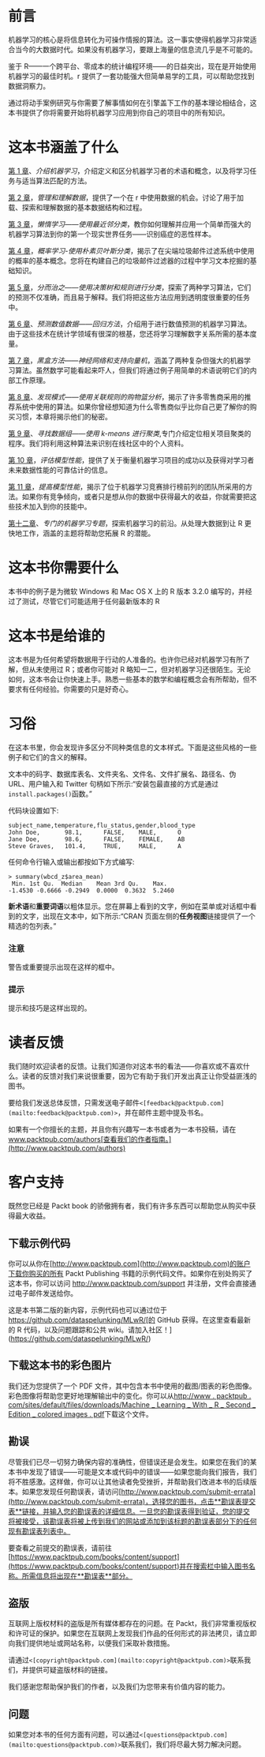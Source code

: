 <title>Preface</title>

# 前言

机器学习的核心是将信息转化为可操作情报的算法。这一事实使得机器学习非常适合当今的大数据时代。如果没有机器学习，要跟上海量的信息流几乎是不可能的。

鉴于 R——一个跨平台、零成本的统计编程环境——的日益突出，现在是开始使用机器学习的最佳时机。r 提供了一套功能强大但简单易学的工具，可以帮助您找到数据洞察力。

通过将动手案例研究与你需要了解事情如何在引擎盖下工作的基本理论相结合，这本书提供了你将需要开始将机器学习应用到你自己的项目中的所有知识。

# 这本书涵盖了什么

[第 1 章](ch01.html "Chapter 1. Introducing Machine Learning")、*介绍机器学习*，介绍定义和区分机器学习者的术语和概念，以及将学习任务与适当算法匹配的方法。

[第 2 章](ch02.html "Chapter 2. Managing and Understanding Data")，*管理和理解数据*，提供了一个在 r 中使用数据的机会。讨论了用于加载、探索和理解数据的基本数据结构和过程。

[第 3 章](ch03.html "Chapter 3. Lazy Learning – Classification Using Nearest Neighbors")，*懒惰学习——使用最近邻分类*，教你如何理解并应用一个简单而强大的机器学习算法到你的第一个现实世界任务——识别癌症的恶性样本。

[第 4 章](ch04.html "Chapter 4. Probabilistic Learning – Classification Using Naive Bayes")，*概率学习-使用朴素贝叶斯分类*，揭示了在尖端垃圾邮件过滤系统中使用的概率的基本概念。您将在构建自己的垃圾邮件过滤器的过程中学习文本挖掘的基础知识。

[第 5 章](ch05.html "Chapter 5. Divide and Conquer – Classification Using Decision Trees and Rules")，*分而治之——使用决策树和规则进行分类*，探索了两种学习算法，它们的预测不仅准确，而且易于解释。我们将把这些方法应用到透明度很重要的任务中。

[第 6 章](ch06.html "Chapter 6. Forecasting Numeric Data – Regression Methods")、*预测数值数据——回归方法*，介绍用于进行数值预测的机器学习算法。由于这些技术在统计学领域有很深的根基，您还将学习理解数字关系所需的基本度量。

[第 7 章](ch07.html "Chapter 7. Black Box Methods – Neural Networks and Support Vector Machines")，*黑盒方法——神经网络和支持向量机*，涵盖了两种复杂但强大的机器学习算法。虽然数学可能看起来吓人，但我们将通过例子用简单的术语说明它们的内部工作原理。

[第 8 章](ch08.html "Chapter 8. Finding Patterns – Market Basket Analysis Using Association Rules")、*发现模式——使用关联规则的购物篮分析*，揭示了许多零售商采用的推荐系统中使用的算法。如果你曾经想知道为什么零售商似乎比你自己更了解你的购买习惯，本章将揭示他们的秘密。

[第 9 章](ch09.html "Chapter 9. Finding Groups of Data – Clustering with k-means")、*寻找数据组——使用 k-means 进行聚类*,专门介绍定位相关项目聚类的程序。我们将利用这种算法来识别在线社区中的个人资料。

[第 10 章](ch10.html "Chapter 10. Evaluating Model Performance")，*评估模型性能*，提供了关于衡量机器学习项目的成功以及获得对学习者未来数据性能的可靠估计的信息。

[第 11 章](ch11.html "Chapter 11. Improving Model Performance")，*提高模型性能*，揭示了位于机器学习竞赛排行榜前列的团队所采用的方法。如果你有竞争倾向，或者只是想从你的数据中获得最大的收益，你就需要把这些技术加入到你的技能中。

[第十二章](ch12.html "Chapter 12. Specialized Machine Learning Topics")、*专门的机器学习专题*，探索机器学习的前沿。从处理大数据到让 R 更快地工作，涵盖的主题将帮助您拓展 R 的潜能。

<title>What you need for this book</title>

# 这本书你需要什么

本书中的例子是为微软 Windows 和 Mac OS X 上的 R 版本 3.2.0 编写的，并经过了测试，尽管它们可能适用于任何最新版本的 R

<title>Who this book is for</title>

# 这本书是给谁的

这本书是为任何希望将数据用于行动的人准备的。也许你已经对机器学习有所了解，但从未使用过 R；或者你可能对 R 略知一二，但对机器学习还很陌生。无论如何，这本书会让你快速上手。熟悉一些基本的数学和编程概念会有所帮助，但不要求有任何经验。你需要的只是好奇心。

<title>Conventions</title>

# 习俗

在这本书里，你会发现许多区分不同种类信息的文本样式。下面是这些风格的一些例子和它们的含义的解释。

文本中的码字、数据库表名、文件夹名、文件名、文件扩展名、路径名、伪 URL、用户输入和 Twitter 句柄如下所示:“安装包最直接的方式是通过`install.packages()`函数。”

代码块设置如下:

```
subject_name,temperature,flu_status,gender,blood_type
John Doe,       98.1,      FALSE,    MALE,      O
Jane Doe,       98.6,      FALSE,    FEMALE,    AB
Steve Graves,   101.4,     TRUE,     MALE,      A
```

任何命令行输入或输出都按如下方式编写:

```
> summary(wbcd_z$area_mean)
 Min. 1st Qu.  Median    Mean 3rd Qu.    Max. 
-1.4530 -0.6666 -0.2949  0.0000  0.3632  5.2460

```

**新术语**和**重要词语**以粗体显示。您在屏幕上看到的文字，例如在菜单或对话框中看到的文字，出现在文本中，如下所示:“CRAN 页面左侧的**任务视图**链接提供了一个精选的包列表。”

### 注意

警告或重要提示出现在这样的框中。

### 提示

提示和技巧是这样出现的。

<title>Reader feedback</title>

# 读者反馈

我们随时欢迎读者的反馈。让我们知道你对这本书的看法——你喜欢或不喜欢什么。读者的反馈对我们来说很重要，因为它有助于我们开发出真正让你受益匪浅的图书。

要给我们发送总体反馈，只需发送电子邮件`<[feedback@packtpub.com](mailto:feedback@packtpub.com)>`，并在邮件主题中提及书名。

如果有一个你擅长的主题，并且你有兴趣写一本书或者为一本书投稿，请在 www.packtpub.com/authors[查看我们的作者指南。](http://www.packtpub.com/authors)

<title>Customer support</title>

# 客户支持

既然您已经是 Packt book 的骄傲拥有者，我们有许多东西可以帮助您从购买中获得最大收益。

## 下载示例代码

你可以从你在[http://www.packtpub.com](http://www.packtpub.com)的账户下载你购买的所有 Packt Publishing 书籍的示例代码文件。如果你在别处购买了这本书，你可以访问 http://www.packtpub.com/support 并注册，文件会直接通过电子邮件发送给你。

这是本书第二版的新内容，示例代码也可以通过位于 https://github.com/dataspelunking/MLwR/[的 GitHub 获得。在这里查看最新的 R 代码，以及问题跟踪和公共 wiki。请加入社区！](https://github.com/dataspelunking/MLwR/)

## 下载这本书的彩色图片

我们还为您提供了一个 PDF 文件，其中包含本书中使用的截图/图表的彩色图像。彩色图像将帮助您更好地理解输出中的变化。你可以从[http://www . packtpub . com/sites/default/files/downloads/Machine _ Learning _ With _ R _ Second _ Edition _ colored images . pdf](http://www.packtpub.com/sites/default/files/downloads/Machine_Learning_With_R_Second_Edition_ColoredImages.pdf)下载这个文件。

## 勘误

尽管我们已尽一切努力确保内容的准确性，但错误还是会发生。如果您在我们的某本书中发现了错误——可能是文本或代码中的错误——如果您能向我们报告，我们将不胜感激。这样做，你可以让其他读者免受挫折，并帮助我们改进本书的后续版本。如果您发现任何勘误表，请访问[http://www.packtpub.com/submit-errata](http://www.packtpub.com/submit-errata)，选择您的图书，点击**勘误表提交表**链接，并输入您的勘误表的详细信息。一旦您的勘误表得到验证，您的提交将被接受，该勘误表将被上传到我们的网站或添加到该标题的勘误表部分下的任何现有勘误表列表中。

要查看之前提交的勘误表，请前往[https://www.packtpub.com/books/content/support](https://www.packtpub.com/books/content/support)并在搜索栏中输入图书名称。所需信息将出现在**勘误表**部分。

## 盗版

互联网上版权材料的盗版是所有媒体都存在的问题。在 Packt，我们非常重视版权和许可证的保护。如果您在互联网上发现我们作品的任何形式的非法拷贝，请立即向我们提供地址或网站名称，以便我们采取补救措施。

请通过`<[copyright@packtpub.com](mailto:copyright@packtpub.com)>`联系我们，并提供可疑盗版材料的链接。

我们感谢您帮助保护我们的作者，以及我们为您带来有价值内容的能力。

## 问题

如果您对本书的任何方面有问题，可以通过`<[questions@packtpub.com](mailto:questions@packtpub.com)>`联系我们，我们将尽最大努力解决问题。